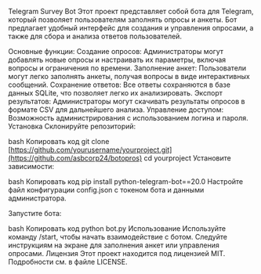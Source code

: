Telegram Survey Bot
Этот проект представляет собой бота для Telegram, который позволяет пользователям заполнять опросы и анкеты.
Бот предлагает удобный интерфейс для создания и управления опросами, а также для сбора и анализа ответов пользователей.

Основные функции:
Создание опросов: Администраторы могут добавлять новые опросы и настраивать их параметры, включая вопросы и ограничения по времени.
Заполнение анкет: Пользователи могут легко заполнять анкеты, получая вопросы в виде интерактивных сообщений.
Сохранение ответов: Все ответы сохраняются в базе данных SQLite, что позволяет легко их анализировать.
Экспорт результатов: Администраторы могут скачивать результаты опросов в формате CSV для дальнейшего анализа.
Управление доступом: Возможность администрирования с использованием логина и пароля.
Установка
Склонируйте репозиторий:

bash
Копировать код
git clone [https://github.com/yourusername/yourproject.git](https://github.com/asbcorp24/botopros)
cd yourproject
Установите зависимости:

bash
Копировать код
pip install python-telegram-bot==20.0
Настройте файл конфигурации config.json с токеном бота и данными администратора.

Запустите бота:

bash
Копировать код
python bot.py
Использование
Используйте команду /start, чтобы начать взаимодействие с ботом.
Следуйте инструкциям на экране для заполнения анкет или управления опросами.
Лицензия
Этот проект находится под лицензией MIT. Подробности см. в файле LICENSE.
